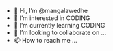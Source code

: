 - 👋 Hi, I’m @mangalawedhe
- 👀 I’m interested in CODING
- 🌱 I’m currently learning CODING
- 💞️ I’m looking to collaborate on ...
- 📫 How to reach me ...

<!---
mangalawedhe/mangalawedhe is a ✨ special ✨ repository because its `README.md` (this file) appears on your GitHub profile.
You can click the Preview link to take a look at your changes.
--->

